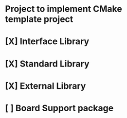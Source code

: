 # Project to implement CMake template project
# [X] Interface Library
# [X] Standard Library
# [X] External Library
# [ ] Board Support package